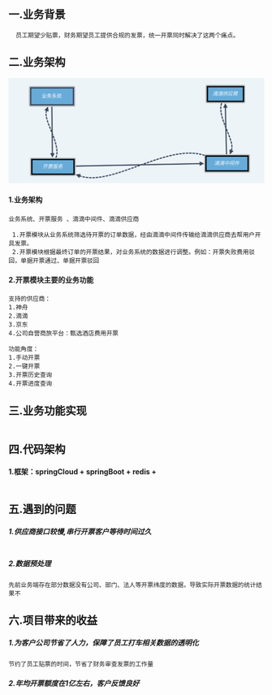 ## 一.业务背景
```
  员工期望少贴票，财务期望员工提供合规的发票，统一开票同时解决了这两个痛点。
```
   
## 二.业务架构
![avatar](file/Invoice.png)
#### 1.业务架构
```
业务系统、开票服务 、滴滴中间件、滴滴供应商
```
```
 1.开票模块从业务系统筛选待开票的订单数据，经由滴滴中间件传输给滴滴供应商去帮用户开具发票。
 2.开票模块根据最终订单的开票结果，对业务系统的数据进行调整。例如：开票失败费用驳回，单据开票通过、单据开票驳回
```

#### 2.开票模块主要的业务功能
```
支持的供应商：
1.神舟
2.滴滴
3.京东
4.公司自营商旅平台：甄选酒店费用开票
```

```
功能角度：
1.手动开票
2.一键开票
3.开票历史查询
4.开票进度查询

```

## 三.业务功能实现
```

```

## 四.代码架构
#### 1.框架：springCloud + springBoot + redis + 
```

```


## 五.遇到的问题
##### 1.供应商接口较慢,串行开票客户等待时间过久
```
```
##### 2.数据预处理
```
先前业务端存在部分数据没有公司、部门、法人等开票纬度的数据，导致实际开票数据的统计结果不
```


## 六.项目带来的收益
##### 1.为客户公司节省了人力，保障了员工打车相关数据的透明化
```
节约了员工贴票的时间，节省了财务审查发票的工作量
```

##### 2.年均开票额度在1亿左右，客户反馈良好